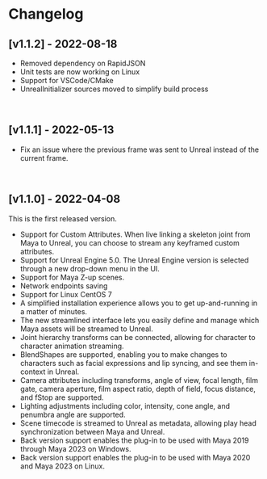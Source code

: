 # Changelog

## [v1.1.2] - 2022-08-18
- Removed dependency on RapidJSON
- Unit tests are now working on Linux 
- Support for VSCode/CMake
- UnrealInitializer sources moved to simplify build process
<br>

## [v1.1.1] - 2022-05-13
- Fix an issue where the previous frame was sent to Unreal instead of the current frame. 
<br>

## [v1.1.0] - 2022-04-08
This is the first released version.
<br>

- Support for Custom Attributes. When live linking a skeleton joint from Maya to Unreal, you can choose to stream any keyframed custom attributes. 
- Support for Unreal Engine 5.0. The Unreal Engine version is selected through a new drop-down menu in the UI. 
- Support for Maya Z-up scenes. 
- Network endpoints saving 
- Support for Linux CentOS 7 
- A simplified installation experience allows you to get up-and-running in a matter of minutes. 
- The new streamlined interface lets you easily define and manage which Maya assets will be streamed to Unreal. 
- Joint hierarchy transforms can be connected, allowing for character to character animation streaming. 
- BlendShapes are supported, enabling you to make changes to characters such as facial expressions and lip syncing, and see them in-context in Unreal. 
- Camera attributes including transforms, angle of view, focal length, film gate, camera aperture, film aspect ratio, depth of field, focus distance, and fStop are supported. 
- Lighting adjustments including color, intensity, cone angle, and penumbra angle are supported. 
- Scene timecode is streamed to Unreal as metadata, allowing play head synchronization between Maya and Unreal.  
- Back version support enables the plug-in to be used with Maya 2019 through Maya 2023 on Windows. 
- Back version support enables the plug-in to be used with Maya 2020 and Maya 2023 on Linux.
